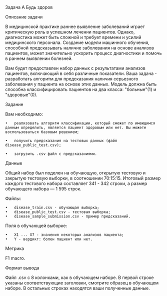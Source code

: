 Задача А Будь здоров

Описание задачи

В медицинской практике раннее выявление заболеваний играет критическую роль в успешном лечении пациентов. Однако, диагностика может быть сложной и требует времени и усилий медицинского персонала. Создание модели машинного обучения, способной предсказывать наличие заболевания на основе анализов пациентов, может значительно ускорить процесс диагностики и помочь в раннем выявлении болезней.

Вам будет предоставлен набор данных с результатами анализов пациентов, включающий в себя различные показатели. Ваша задача - разработать алгоритм для предсказания наличия серьезного заболевания у пациента на основе этих данных. Модель должна быть способна классифицировать пациентов на два класса: "больные"(1) и "здоровые"(0).

Задание

Вам необходимо:

    •	реализовать алгоритм классификации, который сможет по имеющимся данным определить, является пациент здоровым или нет. Вы можете воспользоваться базовым решением;

    •	получить предсказания на тестовых данных (файл disease_public_test.csv);

    •	загрузить .csv файл с предсказаниями.

Данные

Общий набор был поделен на обучающую, открытую тестовую и закрытую тестовую выборки, в соотношении 70:15:15. Итоговый размер каждого тестового набора составляет 341 - 342 строки, а размер обучающего набора — 1 595 строк.

Файлы:

    •	disease_train.csv - обучающая выборка;
    •	disease_public_test.csv - тестовая выборка;
    •	disease_sample_submission.csv - пример предсказаний.

Поля в обучающей выборке:

    •	X1 ... X7 - значения некоторых анализов пациента;
    •	Y - вердикт: болен пациент или нет.

Метрика

F1 macro.

Формат вывода

Файл .csv с 8 колонками, как в обучающем наборе. В первой строке указаны соответствующие заголовки, смотрите образец в обучающем наборе. В остальных строках находятся ваши полученные данные.
